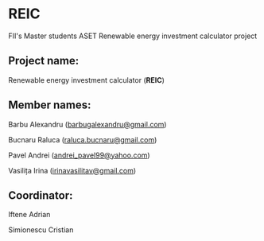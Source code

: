# REIC
FII's Master students ASET Renewable energy investment calculator project


## Project name: 

Renewable energy investment calculator (**REIC**)

## Member names: 

Barbu Alexandru  (barbugalexandru@gmail.com)

Bucnaru Raluca   (raluca.bucnaru@gmail.com)

Pavel Andrei     (andrei_pavel99@yahoo.com)

Vasilița Irina   (irinavasilitav@gmail.com)

## Coordinator: 

Iftene Adrian

Simionescu Cristian


